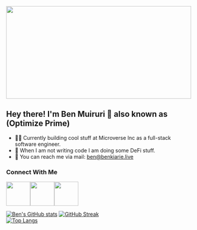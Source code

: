 <img width=500 height=250 src="https://www.aalpha.net/wp-content/uploads/2020/12/full-stack-development.gif">

## Hey there! I'm Ben Muiruri 👋 also known as (Optimize Prime)
- :ok_man: Currently building cool stuff at Microverse Inc as a full-stack software engineer.
- :rocket: When I am not writing code I am doing some DeFi stuff.
- :email: You can reach me via mail: ben@benkiarie.live


### Connect With Me
<a href="https://twitter.com/_optimize"><img width="65px" src="https://img.icons8.com/doodle/2x/twitter--v1.png"><a href="https://www.linkedin.com/in/benjamin-kiarie-180b66149/"><img width="65px" src="https://img.icons8.com/doodle/2x/linkedin--v2.png"><a href="https://www.instagram.com/lbenten/"><img width="65px" src="https://img.icons8.com/doodle/2x/instagram-new.png">

[![Ben's GitHub stats](https://github-readme-stats.vercel.app/api?username=Benmuiruri&count_private=true&show_icons=true&theme=tokyonight)](https://github.com/Benmuiruri)
[![GitHub Streak](https://github-readme-streak-stats.herokuapp.com/?user=Benmuiruri&theme=tokyonight)](https://github.com/Benmuiruri)<br>
[![Top Langs](https://github-readme-stats.vercel.app/api/top-langs/?username=Benmuiruri&show_icons=true&theme=tokyonight&layout=compact)](https://github.com/Benmuiruri)
